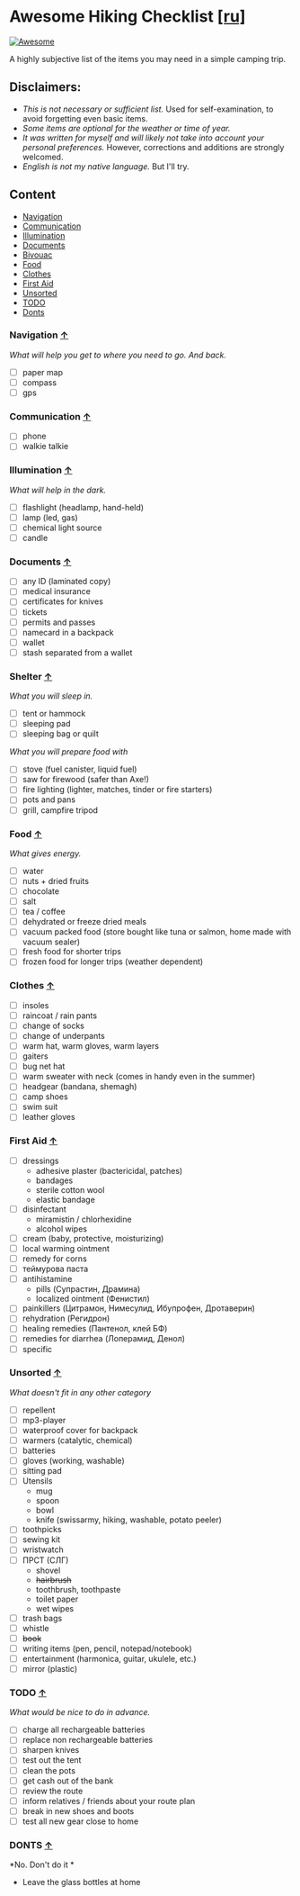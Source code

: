 # Awesome Hiking Checklist [[ru]](./README.ru.md)

[![Awesome](https://img.shields.io/badge/Awesome-Checklist-blue.svg)](http://checklist.yingjiehu.com/)

A highly subjective list of the items you may need in a simple camping trip.

## Disclaimers:

 - *This is not necessary or sufficient list.* Used for self-examination, to avoid forgetting even basic items. 
 - *Some items are optional for the weather or time of year.* 
 - *It was written for myself and will likely not take into account your personal preferences.* However, corrections and additions are strongly welcomed.
 - *English is not my native language.* But I'll try.

## Content 

* [Navigation](#navigation-)
* [Communication](#communication-)
* [Illumination](#illumination-)
* [Documents](#documents-)
* [Bivouac](#bivouac-)
* [Food](#food-)
* [Clothes](#clothes-)
* [First Aid](#first-aid-)
* [Unsorted](#unsorted-)
* [TODO](#todo-)
* [Donts](#donts-)

### Navigation [↑](#content)

*What will help you get to where you need to go. And back.*

* [ ] paper map
* [ ] compass
* [ ] gps

### Communication [↑](#content)

* [ ] phone
* [ ] walkie talkie

### Illumination [↑](#content)

*What will help in the dark.*

* [ ] flashlight (headlamp, hand-held)
* [ ] lamp (led, gas)
* [ ] chemical light source
* [ ] candle

### Documents [↑](#content)

* [ ] any ID (laminated copy)
* [ ] medical insurance
* [ ] certificates for knives
* [ ] tickets
* [ ] permits and passes
* [ ] namecard in a backpack
* [ ] wallet
* [ ] stash separated from a wallet

### Shelter [↑](#content)

*What you will sleep in.*

* [ ] tent or hammock
* [ ] sleeping pad
* [ ] sleeping bag or quilt

*What you will prepare food with*
* [ ] stove (fuel canister, liquid fuel)
* [ ] saw for firewood (safer than Axe!)
* [ ] fire lighting (lighter, matches, tinder or fire starters)
* [ ] pots and pans
* [ ] grill, campfire tripod

### Food [↑](#content)

*What gives energy.*

* [ ] water
* [ ] nuts + dried fruits
* [ ] chocolate
* [ ] salt
* [ ] tea / coffee
* [ ] dehydrated or freeze dried meals
* [ ] vacuum packed food (store bought like tuna or salmon, home made with vacuum sealer)
* [ ] fresh food for shorter trips
* [ ] frozen food for longer trips (weather dependent)

### Clothes [↑](#content)

* [ ] insoles
* [ ] raincoat / rain pants
* [ ] change of socks
* [ ] change of underpants
* [ ] warm hat, warm gloves, warm layers
* [ ] gaiters
* [ ] bug net hat
* [ ] warm sweater with neck (comes in handy even in the summer)
* [ ] headgear (bandana, shemagh)
* [ ] camp shoes
* [ ] swim suit
* [ ] leather gloves

### First Aid [↑](#content)

* [ ] dressings
  * adhesive plaster (bactericidal,  patches)
  * bandages
  * sterile cotton wool
  * elastic bandage
* [ ] disinfectant
  * miramistin / chlorhexidine
  * alcohol wipes
* [ ] cream (baby, protective, moisturizing)
* [ ] local warming ointment
* [ ] remedy for corns
* [ ] теймурова паста
* [ ] antihistamine 
  * pills (Супрастин, Драмина)
  * localized ointment (Фенистил)
* [ ] painkillers (Цитрамон, Нимесулид, Ибупрофен, Дротаверин)
* [ ] rehydration (Регидрон)
* [ ] healing remedies (Пантенол, клей БФ)
* [ ] remedies for diarrhea (Лоперамид, Денол)
* [ ] specific 

### Unsorted [↑](#content)

*What doesn't fit in any other category*

* [ ] repellent
* [ ] mp3-player
* [ ] waterproof cover for backpack
* [ ] warmers (catalytic, chemical)
* [ ] batteries 
* [ ] gloves (working, washable)
* [ ] sitting pad
* [ ] Utensils
  * mug
  * spoon 
  * bowl
  * knife (swissarmy, hiking, washable, potato peeler)
* [ ] toothpicks
* [ ] sewing kit
* [ ] wristwatch
* [ ] ПРСТ (СЛГ)
  * shovel 
  * ~~hairbrush~~
  * toothbrush, toothpaste
  * toilet paper
  * wet wipes
* [ ] trash bags 
* [ ] whistle
* [ ] ~~book~~
* [ ] writing items (pen, pencil, notepad/notebook)
* [ ] entertainment (harmonica, guitar, ukulele, etc.)
* [ ] mirror (plastic)

### TODO [↑](#content)

*What would be nice to do in advance.*

* [ ] charge all rechargeable batteries
* [ ] replace non rechargeable batteries
* [ ] sharpen knives
* [ ] test out the tent
* [ ] clean the pots
* [ ] get cash out of the bank
* [ ] review the route
* [ ] inform relatives / friends about your route plan
* [ ] break in new shoes and boots
* [ ] test all new gear close to home

### DONTS [↑](#content)

*No. Don't do it *

* Leave the glass bottles at home